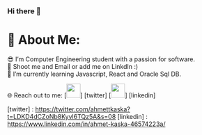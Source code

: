 ### Hi there 👋

<h1>💫 About Me:</h1>
😎 I’m Computer Engineering student with a passion for software.<br>
🤝 Shoot me and Email or add me on LinkdIn :)<br>
🌱 I’m currently learning Javascript, React and Oracle Sql DB.<br>


🌐 Reach out to me:
[<img height="32" width="32" src="https://unpkg.com/simple-icons@v8/icons/[twitter].svg" />] [twitter]
[<img height="32" width="32" src="https://unpkg.com/simple-icons@v8/icons/[linkedin].svg" />] [linkedin]

[twitter] : https://twitter.com/ahmettkaska?t=LDKD4dCZoNb8Kyvl6TQz5A&s=08
[linkedin] : https://www.linkedin.com/in/ahmet-kaska-46574223a/
